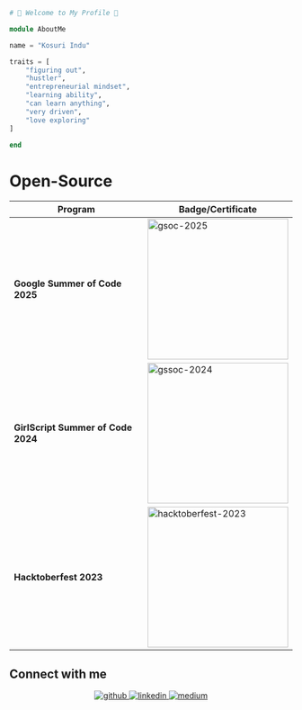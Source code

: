 ```julia
# 🌟 Welcome to My Profile 🌟

module AboutMe

name = "Kosuri Indu"

traits = [
    "figuring out",
    "hustler",
    "entrepreneurial mindset",
    "learning ability",
    "can learn anything",
    "very driven",
    "love exploring"
]

end
```
# Open-Source  

| Program | Badge/Certificate |
|---------|-------------------|
| **Google Summer of Code 2025** | <img width="250" alt="gsoc-2025" src="https://github.com/user-attachments/assets/773ea0c0-b55e-4032-98a2-f927e087818e" /> |
| **GirlScript Summer of Code 2024** | <img width="250" alt="gssoc-2024" src="https://github.com/user-attachments/assets/728910fd-fce8-4e59-9d40-6cfa89e1e0b0" /> |
| **Hacktoberfest 2023** | <a href="https://holopin.io/@kosuriindu"><img width="250" alt="hacktoberfest-2023" src="https://holopin.me/kosuriindu" /></a> |

## Connect with me 

<div align="center">
 <a href="https://github.com/kosuri-indu" target="_blank">
 <img src=https://img.shields.io/badge/github-%2324292e.svg?&style=for-the-badge&logo=github&logoColor=white alt=github style="margin-bottom: 5px;" />
 </a>
 <a href="https://linkedin.com/in/kosuri-indu" target="_blank">
 <img src=https://img.shields.io/badge/linkedin-%231E77B5.svg?&style=for-the-badge&logo=linkedin&logoColor=white alt=linkedin style="margin-bottom: 5px;" />
 </a>
 <a href="https://medium.com/@kosurilindu" target="_blank">
 <img src=https://img.shields.io/badge/medium-%23292929.svg?&style=for-the-badge&logo=medium&logoColor=white alt=medium style="margin-bottom: 5px;" />
 </a> 
</div> 

<br/>
<br/>
